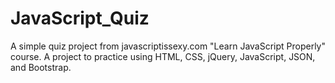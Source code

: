 JavaScript_Quiz
===============

A simple quiz project from javascriptissexy.com "Learn JavaScript Properly" course.
A project to practice using HTML, CSS, jQuery, JavaScript, JSON, and Bootstrap.
